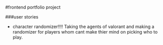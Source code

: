 #frontend portfolio project

###user stories

- character randomizer!!!! Taking the agents of valorant and making a randomizer for players whom cant make thier mind on picking who to play.